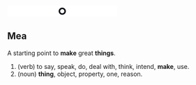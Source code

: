 <img src="https://github.com/kameameta/.github/raw/main/mea.png" width="50%" height="50%">

## Mea

A starting point to **make** great **things**.

1. (verb) to say, speak, do, deal with, think, intend, **make**, use.
2. (noun) **thing**, object, property, one, reason.

